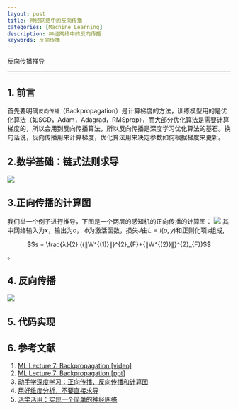 ```yaml
---
layout: post
title: 神经网络中的反向传播
categories: [Machine Learning]
description: 神经网络中的反向传播
keywords: 反向传播
---
```


反向传播推导

---
## 1. 前言

首先要明确`反向传播`（Backpropagation）是计算梯度的方法，训练模型用的是优化算法（如SGD，Adam，Adagrad，RMSprop），而大部分优化算法是需要计算梯度的，所以会用到反向传播算法，所以反向传播是深度学习优化算法的基石。换句话说，反向传播用来计算梯度，优化算法用来决定参数如何根据梯度来更新。

## 2.数学基础：链式法则求导 

![](https://github.com/desti-nation/desti-nation.github.io/raw/master/images/posts/bp/chainrule.jpg)

## 3.正向传播的计算图 
我们举一个例子进行推导，下图是一个两层的感知机的正向传播的计算图：
![](https://github.com/desti-nation/desti-nation.github.io/raw/master/images/posts/bp/graph.jpg)
其中网络输入为$x$，输出为$o$， $\phi$为激活函数，损失$J$由$L = l(o,y)$和正则化项$s$组成, 



$$s = \frac{λ}{2} ({∥W^{(1)}∥}^{2}_{F}+{∥W^{(2)}∥}^{2}_{F})$$。



## 4. 反向传播

![](https://github.com/desti-nation/desti-nation.github.io/raw/master/images/posts/bp/form.jpg)

## 5. 代码实现



## 6. 参考文献

1. [ML Lecture 7: Backpropagation [video]](https://www.youtube.com/watch?v=ibJpTrp5mcE)
2. [ML Lecture 7: Backpropagation [ppt]](http://speech.ee.ntu.edu.tw/~tlkagk/courses/ML_2016/Lecture/BP.pdf)
3. [动手学深度学习：正向传播、反向传播和计算图](http://zh.gluon.ai/chapter_deep-learning-basics/backprop.html)
4. [用好维度分析，不要直接求导](https://zhuanlan.zhihu.com/p/25202034)
5. [活学活用：实现一个简单的神经网络](https://zhuanlan.zhihu.com/p/31708783)







